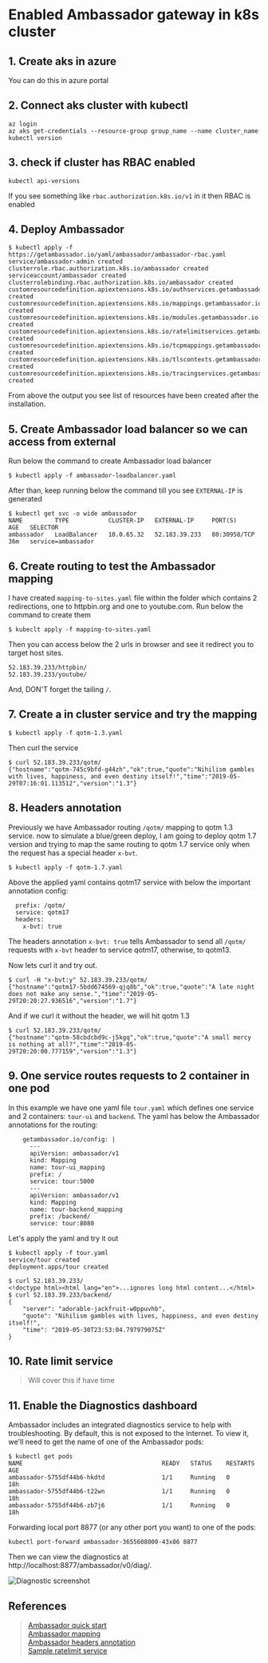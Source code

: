 # Enabled Ambassador gateway in k8s cluster
## 1. Create aks in azure
You can do this in azure portal

## 2. Connect aks cluster with kubectl

```
az login
az aks get-credentials --resource-group group_name --name cluster_name
kubectl version
```

## 3. check if cluster has RBAC enabled

```
kubectl api-versions
```

If you see something like `rbac.authorization.k8s.io/v1` in it then RBAC is enabled

## 4. Deploy Ambassador

```
$ kubectl apply -f https://getambassador.io/yaml/ambassador/ambassador-rbac.yaml
service/ambassador-admin created
clusterrole.rbac.authorization.k8s.io/ambassador created
serviceaccount/ambassador created
clusterrolebinding.rbac.authorization.k8s.io/ambassador created
customresourcedefinition.apiextensions.k8s.io/authservices.getambassador.io created
customresourcedefinition.apiextensions.k8s.io/mappings.getambassador.io created
customresourcedefinition.apiextensions.k8s.io/modules.getambassador.io created
customresourcedefinition.apiextensions.k8s.io/ratelimitservices.getambassador.io created
customresourcedefinition.apiextensions.k8s.io/tcpmappings.getambassador.io created
customresourcedefinition.apiextensions.k8s.io/tlscontexts.getambassador.io created
customresourcedefinition.apiextensions.k8s.io/tracingservices.getambassador.io created
```

From above the output you see list of resources have been created after the installation.

## 5. Create Ambassador load balancer so we can access from external

Run below the command to create Ambassador load balancer
```
$ kubectl apply -f ambassador-loadbalancer.yaml
```

After than, keep running below the command till you see `EXTERNAL-IP` is generated
```
$ kubectl get svc -o wide ambassador
NAME         TYPE           CLUSTER-IP   EXTERNAL-IP     PORT(S)        AGE   SELECTOR
ambassador   LoadBalancer   10.0.65.32   52.183.39.233   80:30958/TCP   36m   service=ambassador
```

## 6. Create routing to test the Ambassador mapping

I have created `mapping-to-sites.yaml` file within the folder which contains 2 redirections, one to httpbin.org and one to youtube.com. Run below the command to create them
```
$ kubeclt apply -f mapping-to-sites.yaml
```

Then you can access below the 2 urls in browser and see it redirect you to target host sites.
```
52.183.39.233/httpbin/
52.183.39.233/youtube/
```
And, DON'T forget the tailing `/`.

## 7. Create a in cluster service and try the mapping

```
$ kubectl apply -f qotm-1.3.yaml
```

Then curl the service
```
$ curl 52.183.39.233/qotm/
{"hostname":"qotm-745c9bfd-g44zh","ok":true,"quote":"Nihilism gambles with lives, happiness, and even destiny itself!","time":"2019-05-29T07:16:01.113512","version":"1.3"}
```

## 8. Headers annotation

Previously we have Ambassador routing `/qotm/` mapping to qotm 1.3 service. now to simulate a blue/green deploy, I am going to deploy qotm 1.7 version and trying to map the same routing to qotm 1.7 service only when the request has a special header `x-bvt`.
```
$ kubectl apply -f qotm-1.7.yaml
```

Above the applied yaml contains qotm17 service with below the important annotation config:
```
  prefix: /qotm/
  service: qotm17
  headers: 
    x-bvt: true
```

The headers annotation `x-bvt: true` tells Ambassador to send all `/qotm/` requests with `x-bvt` header to service qotm17, otherwise, to qotm13.

Now lets curl it and try out.
```
$ curl -H "x-bvt:y" 52.183.39.233/qotm/
{"hostname":"qotm17-5bdd674569-qjq8b","ok":true,"quote":"A late night does not make any sense.","time":"2019-05-29T20:20:27.936516","version":"1.7"}
```

And if we curl it without the header, we will hit qotm 1.3
```
$ curl 52.183.39.233/qotm/
{"hostname":"qotm-58cbdcbd9c-j5kgq","ok":true,"quote":"A small mercy is nothing at all?","time":"2019-05-29T20:20:00.777159","version":"1.3"}
```
## 9. One service routes requests to 2 container in one pod

In this example we have one yaml file `tour.yaml` which defines one service and 2 containers: `tour-ui` and `backend`. The yaml has below the Ambassador annotations for the routing:
```
    getambassador.io/config: |
      ---
      apiVersion: ambassador/v1
      kind: Mapping
      name: tour-ui_mapping
      prefix: /
      service: tour:5000
      ---
      apiVersion: ambassador/v1
      kind: Mapping
      name: tour-backend_mapping
      prefix: /backend/
      service: tour:8080
```

Let's apply the yaml and try it out

```
$ kubectl apply -f tour.yaml
service/tour created
deployment.apps/tour created

$ curl 52.183.39.233/
<!doctype html><html lang="en">...ignores long html content...</html>
$ curl 52.183.39.233/backend/
{
    "server": "adorable-jackfruit-w0ppuvhb",
    "quote": "Nihilism gambles with lives, happiness, and even destiny itself!",
    "time": "2019-05-30T23:53:04.797979075Z"
}
```

## 10. Rate limit service
> Will cover this if have time







## 11. Enable the Diagnostics dashboard

Ambassador includes an integrated diagnostics service to help with troubleshooting. By default, this is not exposed to the Internet. To view it, we'll need to get the name of one of the Ambassador pods:

```
$ kubectl get pods
NAME                                       READY   STATUS    RESTARTS   AGE
ambassador-5755df44b6-hkdtd                1/1     Running   0          18h
ambassador-5755df44b6-t22wn                1/1     Running   0          18h
ambassador-5755df44b6-zb7j6                1/1     Running   0          18h
```

Forwarding local port 8877 (or any other port you want) to one of the pods:

```
kubectl port-forward ambassador-3655608000-43x86 8877
```

Then we can view the diagnostics at http://localhost:8877/ambassador/v0/diag/.

![Diagnostic screenshot](./ScreenShot-Diagnostic.png)






## References
> [Ambassador quick start](https://www.getambassador.io/user-guide/getting-started/)  
[Ambassador mapping](https://www.getambassador.io/reference/mappings/)  
[Ambassador headers annotation](https://www.getambassador.io/reference/headers/#headers)  
[Sample ratelimit service](https://github.com/datawire/ambassador/blob/f653780befd65d72f955e94f5fac146d8794c712/unused-e2e/ratelimit-service/server.js)
